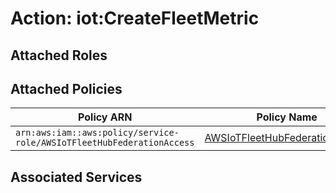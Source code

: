 # Action: iot:CreateFleetMetric

## Attached Roles

## Attached Policies

| Policy ARN | Policy Name |
|------------|-------------|
| `arn:aws:iam::aws:policy/service-role/AWSIoTFleetHubFederationAccess` | [AWSIoTFleetHubFederationAccess](../policies.md#awsiotfleethubfederationaccess) |

## Associated Services

